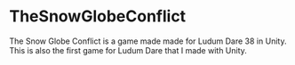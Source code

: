# TheSnowGlobeConflict

The Snow Globe Conflict is a game made made for Ludum Dare 38 in Unity. This is also the first game for Ludum Dare that I made with Unity.
